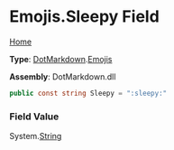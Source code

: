 # Emojis\.Sleepy Field

[Home](../../../README.md)

**Type**: [DotMarkdown](../../README.md)\.[Emojis](../README.md)

**Assembly**: DotMarkdown\.dll

```csharp
public const string Sleepy = ":sleepy:"
```

### Field Value

System\.[String](https://docs.microsoft.com/en-us/dotnet/api/system.string)